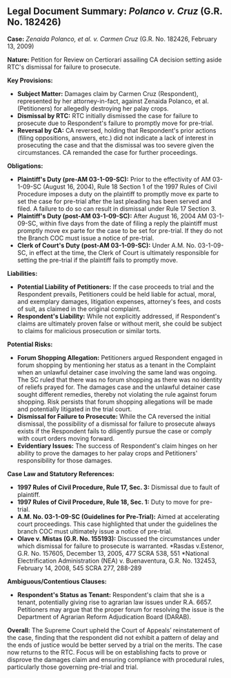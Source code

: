 ## Legal Document Summary: *Polanco v. Cruz* (G.R. No. 182426)

**Case:** *Zenaida Polanco, et al. v. Carmen Cruz* (G.R. No. 182426, February 13, 2009)

**Nature:** Petition for Review on Certiorari assailing CA decision setting aside RTC's dismissal for failure to prosecute.

**Key Provisions:**

*   **Subject Matter:** Damages claim by Carmen Cruz (Respondent), represented by her attorney-in-fact, against Zenaida Polanco, et al. (Petitioners) for allegedly destroying her palay crops.
*   **Dismissal by RTC:** RTC initially dismissed the case for failure to prosecute due to Respondent's failure to promptly move for pre-trial.
*   **Reversal by CA:** CA reversed, holding that Respondent's prior actions (filing oppositions, answers, etc.) did not indicate a lack of interest in prosecuting the case and that the dismissal was too severe given the circumstances. CA remanded the case for further proceedings.

**Obligations:**

*   **Plaintiff's Duty (pre-AM 03-1-09-SC):** Prior to the effectivity of AM 03-1-09-SC (August 16, 2004),  Rule 18 Section 1 of the 1997 Rules of Civil Procedure imposes a duty on the plaintiff to promptly move ex parte to set the case for pre-trial after the last pleading has been served and filed. A failure to do so can result in dismissal under Rule 17 Section 3.
*   **Plaintiff's Duty (post-AM 03-1-09-SC):** After August 16, 2004 AM 03-1-09-SC, within five days from the date of filing a reply the plaintiff must promptly move ex parte for the case to be set for pre-trial. If they do not the Branch COC must issue a notice of pre-trial.
*   **Clerk of Court's Duty (post-AM 03-1-09-SC):** Under A.M. No. 03-1-09-SC, in effect at the time, the Clerk of Court is ultimately responsible for setting the pre-trial if the plaintiff fails to promptly move.

**Liabilities:**

*   **Potential Liability of Petitioners:** If the case proceeds to trial and the Respondent prevails, Petitioners could be held liable for actual, moral, and exemplary damages, litigation expenses, attorney's fees, and costs of suit, as claimed in the original complaint.
*   **Respondent's Liability:** While not explicitly addressed, if Respondent's claims are ultimately proven false or without merit, she could be subject to claims for malicious prosecution or similar torts.

**Potential Risks:**

*   **Forum Shopping Allegation:** Petitioners argued Respondent engaged in forum shopping by mentioning her status as a tenant in the Complaint when an unlawful detainer case involving the same land was ongoing. The SC ruled that there was no forum shopping as there was no identity of reliefs prayed for. The damages case and the unlawful detainer case sought different remedies, thereby not violating the rule against forum shopping. Risk persists that forum shopping allegations will be made and potentially litigated in the trial court.
*   **Dismissal for Failure to Prosecute:** While the CA reversed the initial dismissal, the possibility of a dismissal for failure to prosecute always exists if the Respondent fails to diligently pursue the case or comply with court orders moving forward.
*   **Evidentiary Issues:** The success of Respondent's claim hinges on her ability to prove the damages to her palay crops and Petitioners' responsibility for those damages.

**Case Law and Statutory References:**

*   **1997 Rules of Civil Procedure, Rule 17, Sec. 3:** Dismissal due to fault of plaintiff.
*   **1997 Rules of Civil Procedure, Rule 18, Sec. 1:** Duty to move for pre-trial.
*   **A.M. No. 03-1-09-SC (Guidelines for Pre-Trial):** Aimed at accelerating court proceedings. This case highlighted that under the guidelines the branch COC must ultimately issue a notice of pre-trial.
*   **Olave v. Mistas (G.R. No. 155193):** Discussed the circumstances under which dismissal for failure to prosecute is warranted.
*Rasdas v.Estenor, G.R. No. 157605, December 13, 2005, 477 SCRA 538, 551
*National Electrification Administration (NEA) v. Buenaventura, G.R. No. 132453, February 14, 2008, 545 SCRA 277, 288-289

**Ambiguous/Contentious Clauses:**

*   **Respondent's Status as Tenant:** Respondent's claim that she is a tenant, potentially giving rise to agrarian law issues under R.A. 6657.  Petitioners may argue that the proper forum for resolving the issue is the Department of Agrarian Reform Adjudication Board (DARAB).

**Overall:** The Supreme Court upheld the Court of Appeals’ reinstatement of the case, finding that the respondent did not exhibit a pattern of delay and the ends of justice would be better served by a trial on the merits. The case now returns to the RTC. Focus will be on establishing facts to prove or disprove the damages claim and ensuring compliance with procedural rules, particularly those governing pre-trial and trial.
